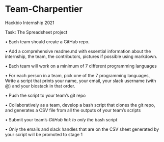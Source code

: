 # Team-Charpentier
Hackbio Internship 2021

Task: The Spreadsheet project

• Each team should create a GitHub repo. 

• Add a comprehensive readme.md with essential information about the internship, the team, the contributors, pictures if possible using markdown.

• Each team will work on a minimum of  7 different programming languages

• For each person in a team, pick one of the 7 programming languages, Write a script that prints your name, your email, your slack username (with @) and your biostack in that order.

• Push the script to your team’s git repo

• Collaboratively as a team, develop a bash script that clones the git repo, and generates a CSV file from all the outputs of your team’s scripts

• Submit your team’s *_GitHub link to only_ t*he bash script 

• Only the emails and slack handles that are on the CSV sheet generated by your script will be promoted to stage 1

